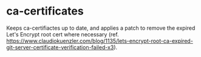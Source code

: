 ca-certificates
===============

Keeps ca-certifiactes up to date, and applies a patch to remove the expired Let's Encrypt
root cert where necessary (ref. https://www.claudiokuenzler.com/blog/1135/lets-encrypt-root-ca-expired-git-server-certificate-verification-failed-x3).
